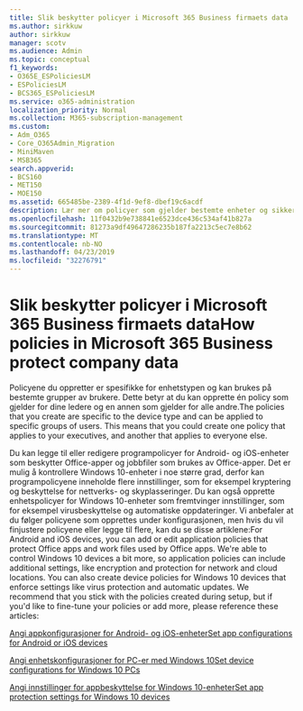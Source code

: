 ```yaml
---
title: Slik beskytter policyer i Microsoft 365 Business firmaets data
ms.author: sirkkuw
author: sirkkuw
manager: scotv
ms.audience: Admin
ms.topic: conceptual
f1_keywords:
- O365E_ESPoliciesLM
- ESPoliciesLM
- BCS365_ESPoliciesLM
ms.service: o365-administration
localization_priority: Normal
ms.collection: M365-subscription-management
ms.custom:
- Adm_O365
- Core_O365Admin_Migration
- MiniMaven
- MSB365
search.appverid:
- BCS160
- MET150
- MOE150
ms.assetid: 665485be-2389-4f1d-9ef8-dbef19c6acdf
description: Lær mer om policyer som gjelder bestemte enheter og sikkerhetsgrupper til å beskytte data for firmaet på brukerens personlige enheter.
ms.openlocfilehash: 11f0432b9e738841e6523dce436c534af41b827a
ms.sourcegitcommit: 81273a9df49647286235b187fa2213c5ec7e8b62
ms.translationtype: MT
ms.contentlocale: nb-NO
ms.lasthandoff: 04/23/2019
ms.locfileid: "32276791"
---
```

# <a name="how-policies-in-microsoft-365-business-protect-company-data"></a><span data-ttu-id="b75b8-103">Slik beskytter policyer i Microsoft 365 Business firmaets data</span><span class="sxs-lookup"><span data-stu-id="b75b8-103">How policies in Microsoft 365 Business protect company data</span></span>

<span data-ttu-id="b75b8-p101">Policyene du oppretter er spesifikke for enhetstypen og kan brukes på bestemte grupper av brukere. Dette betyr at du kan opprette én policy som gjelder for dine ledere og en annen som gjelder for alle andre.</span><span class="sxs-lookup"><span data-stu-id="b75b8-p101">The policies that you create are specific to the device type and can be applied to specific groups of users. This means that you could create one policy that applies to your executives, and another that applies to everyone else.</span></span>
  
<span data-ttu-id="b75b8-p102">Du kan legge til eller redigere programpolicyer for Android- og iOS-enheter som beskytter Office-apper og jobbfiler som brukes av Office-apper. Det er mulig å kontrollere Windows 10-enheter i noe større grad, derfor kan programpolicyene inneholde flere innstillinger, som for eksempel kryptering og beskyttelse for nettverks- og skyplasseringer. Du kan også opprette enhetspolicyer for Windows 10-enheter som fremtvinger innstillinger, som for eksempel virusbeskyttelse og automatiske oppdateringer. Vi anbefaler at du følger policyene som opprettes under konfigurasjonen, men hvis du vil finjustere policyene eller legge til flere, kan du se disse artiklene:</span><span class="sxs-lookup"><span data-stu-id="b75b8-p102">For Android and iOS devices, you can add or edit application policies that protect Office apps and work files used by Office apps. We're able to control Windows 10 devices a bit more, so application policies can include additional settings, like encryption and protection for network and cloud locations. You can also create device policies for Windows 10 devices that enforce settings like virus protection and automatic updates. We recommend that you stick with the policies created during setup, but if you'd like to fine-tune your policies or add more, please reference these articles:</span></span>
  
[<span data-ttu-id="b75b8-110">Angi appkonfigurasjoner for Android- og iOS-enheter</span><span class="sxs-lookup"><span data-stu-id="b75b8-110">Set app configurations for Android or iOS devices</span></span>](app-protection-settings-for-android-and-ios.md)
  
[<span data-ttu-id="b75b8-111">Angi enhetskonfigurasjoner for PC-er med Windows 10</span><span class="sxs-lookup"><span data-stu-id="b75b8-111">Set device configurations for Windows 10 PCs</span></span>](protection-settings-for-windows-10-pcs.md)
  
[<span data-ttu-id="b75b8-112">Angi innstillinger for appbeskyttelse for Windows 10-enheter</span><span class="sxs-lookup"><span data-stu-id="b75b8-112">Set app protection settings for Windows 10 devices</span></span>](protection-settings-for-windows-10-devices.md)
  

